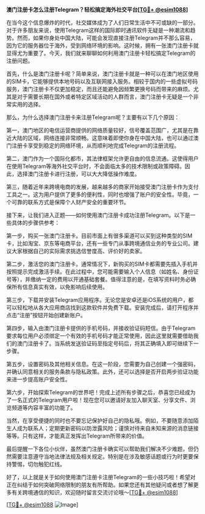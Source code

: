 **澳门注册卡怎么注册Telegram？轻松搞定海外社交平台[[TG💪+ @esim1088](https://t.me/s/esim1088)]**

在当今这个信息爆炸的时代，社交媒体成为了人们日常生活中不可或缺的一部分。对于许多朋友来说，使用Telegram这样的国际即时通讯软件无疑是一种潮流和趋势。然而，如果你身处中国大陆，可能会发现直接注册Telegram并不那么容易，因为它的服务器位于海外，受到网络环境的影响。这时候，拥有一张澳门注册卡就显得尤为重要了。今天，我们就来聊聊如何利用澳门注册卡轻松搞定Telegram的注册问题。

首先，什么是澳门注册卡呢？简单来说，澳门注册卡就是一种可以在澳门地区使用的SIM卡，它能够提供本地号码以及互联网接入服务。相较于国内的一些虚拟号码服务，澳门注册卡不仅更加稳定，而且还能避免因频繁更换号码而带来的麻烦。尤其是对于需要长期在国外或者特定区域活动的人群而言，澳门注册卡无疑是一个非常实用的选择。

那么，为什么选择澳门注册卡来注册Telegram呢？主要有以下几个原因：

第一，澳门地区的电信运营商提供的网络质量较好，信号覆盖范围广，尤其是在靠近大陆的区域，网络连接非常顺畅。这意味着即使你身在中国大陆，也可以通过澳门注册卡享受到稳定的网络环境，从而顺利地完成Telegram的注册流程。

第二，澳门作为一个国际化都市，其法律框架允许更自由的信息流通。这使得用户在使用Telegram等海外社交平台时，不会面临太多的技术限制或政策障碍。因此，选择澳门注册卡进行注册，可以大大降低操作难度。

第三，随着近年来跨境电商的发展，越来越多的商家开始接受澳门注册卡作为支付工具之一。这为用户提供了更多的便利性，同时也增强了账户的安全性。毕竟，一个可靠的联系方式是保障个人财产安全的重要环节。

接下来，让我们进入正题——如何使用澳门注册卡成功注册Telegram。以下是一些具体的步骤供参考：

第一步，购买一张澳门注册卡。目前市面上有很多渠道可以买到这种类型的SIM卡，比如淘宝、京东等电商平台，还有一些专门从事跨境通信业务的专业公司。建议大家根据自己的实际需求挑选信誉度高、评价好的卖家。

第二步，激活您的澳门注册卡。通常情况下，新购买的SIM卡都需要先插入手机并按照提示完成激活手续。在此过程中，您可能需要输入个人信息（如姓名、身份证号等），并缴纳一定的费用以开通基础套餐。值得注意的是，在填写资料时务必确保所有信息真实有效，以免影响后续使用。

第三步，下载并安装Telegram应用程序。无论您是安卓还是iOS系统的用户，都可以轻松地从各大应用商店找到这款软件并免费下载。安装完成后，请打开程序并点击“注册”按钮开始创建新账户。

第四步，输入由澳门注册卡提供的手机号码，并接收验证码短信。由于Telegram要求每位用户必须绑定一个有效的手机号码才能正常使用，因此这里就需要借助我们的澳门注册卡了。当系统发送验证码至指定号码后，将其正确填入即可继续下一步骤。

第五步，设置密码及其他相关信息。在这一阶段，您需要为自己创建一个强密码，并确认同意相关的服务条款与隐私政策。此外，还可以选择是否开启两步验证功能来进一步提高账户安全性。

第六步，开始探索Telegram的世界吧！完成上述所有步骤之后，恭喜您已经成为了一名正式的Telegram用户啦！现在您可以邀请好友加入聊天室、分享文件、浏览频道等内容丰富的功能了。

当然，在享受便捷的同时也不要忘记保护好自己的隐私哦。例如，不要随意添加陌生人成为联系人；定期更新密码以防泄露风险；谨慎对待来自未知来源的消息链接等等。只有这样，才能真正发挥出Telegram所带来的价值。

最后提醒一下各位小伙伴，虽然澳门注册卡确实可以帮助我们解决不少难题，但仍然需要注意遵守当地法律法规及相关规定。特别是在涉及敏感话题或行为时更要保持警惕，切勿触犯红线。

好了，以上就是关于如何使用澳门注册卡注册Telegram的一些小技巧啦！希望对正在纠结于如何突破网络限制的朋友有所帮助。如果您还有其他疑问或者想了解更多有关跨境通信的知识，欢迎随时留言交流讨论哦～[[TG💪+ @esim1088](https://t.me/s/esim1088)]

[[TG💪+ @esim1088](https://t.me/s/esim1088) ![Image](https://i.postimg.cc/4NQfJmqS/Snipaste-2025-05-13-00-14-12.png)]